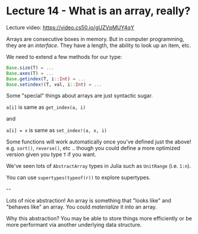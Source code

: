 # Lecture 14 - What is an array, really?

Lecture video: https://video.cs50.io/gUZVpMUY4qY

Arrays are consecutive boxes in memory.
But in computer programming, they are an *interface*.
They have a length, the ability to look up an item, etc.

We need to extend a few methods for our type:
```julia
Base.size(T) = ...
Base.axes(T) = ...
Base.getindex(T, i::Int) = ...
Base.setindex!(T, val, i::Int) = ...
```

Some "special" things about arrays are just syntactic sugar.

`a[i]` is same as `get_index(a, i)`

and

`a[i] = x` is same as `set_index!(a, x, i)`

Some functions will work automatically once you've defined just the above! e.g. `sort()`, `reverse()`, etc .. though you could define a more optimized version given you type `T` if you want.

We've seen lots of `AbstractArray` types in Julia such as `UnitRange` (i.e. `1:n`).

You can use `supertypes(typeof(r))` to explore supertypes.

--

Lots of nice abstraction! An array is something that "looks like" and "behaves like" an array. You could *materialize* it into an array.

Why this abstraction? You may be able to store things more efficiently or be more performant via another underlying data structure.
